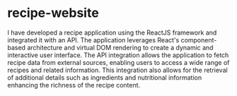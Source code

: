 # recipe-website
I have developed a recipe application using the ReactJS framework and integrated it with an API. 
The application leverages React's component-based architecture and virtual DOM rendering to create a dynamic and interactive user interface.
The API integration allows the application to fetch recipe data from external sources, enabling users to access a wide range of recipes and related information.
This integration also allows for the retrieval of additional details such as ingredients and nutritional information enhancing the richness of the recipe content.
